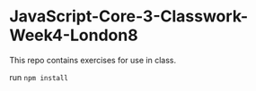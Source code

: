 # JavaScript-Core-3-Classwork-Week4-London8

This repo contains exercises for use in class.

run `npm install`
